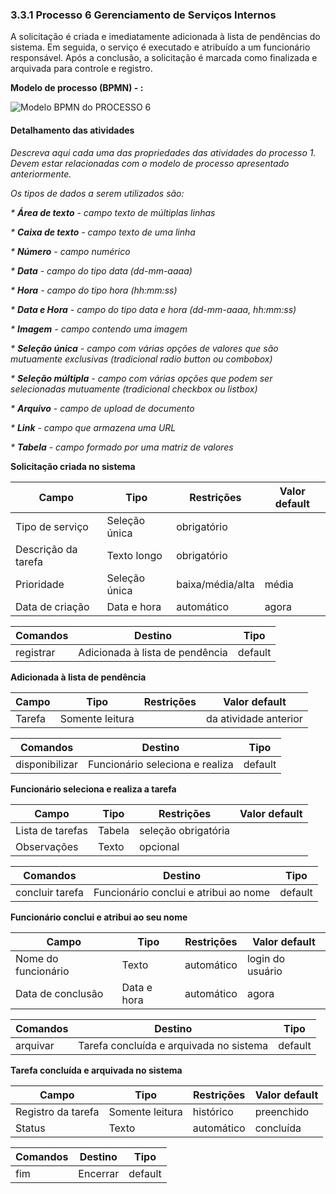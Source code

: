 ### 3.3.1 Processo 6 Gerenciamento de Serviços Internos

A solicitação é criada e imediatamente adicionada à lista de pendências do sistema. Em seguida, o serviço é executado e atribuído a um funcionário responsável. Após a conclusão, a solicitação é marcada como finalizada e arquivada para controle e registro. 

**Modelo de processo (BPMN) - :**



![Modelo BPMN do PROCESSO 6](https://github.com/ICEI-PUCMinas-PSG-SI-TI/psg-si-2025-1-p3-tiapn-6818100-easyhostproject/blob/main/docs/images/Diagrama%20processo%206%20-%20Gerenciamento%20de%20Servi%C3%A7os%20Internos.png)


#### Detalhamento das atividades

_Descreva aqui cada uma das propriedades das atividades do processo 1. 
Devem estar relacionadas com o modelo de processo apresentado anteriormente._

_Os tipos de dados a serem utilizados são:_

_* **Área de texto** - campo texto de múltiplas linhas_

_* **Caixa de texto** - campo texto de uma linha_

_* **Número** - campo numérico_

_* **Data** - campo do tipo data (dd-mm-aaaa)_

_* **Hora** - campo do tipo hora (hh:mm:ss)_

_* **Data e Hora** - campo do tipo data e hora (dd-mm-aaaa, hh:mm:ss)_

_* **Imagem** - campo contendo uma imagem_

_* **Seleção única** - campo com várias opções de valores que são mutuamente exclusivas (tradicional radio button ou combobox)_

_* **Seleção múltipla** - campo com várias opções que podem ser selecionadas mutuamente (tradicional checkbox ou listbox)_

_* **Arquivo** - campo de upload de documento_

_* **Link** - campo que armazena uma URL_

_* **Tabela** - campo formado por uma matriz de valores_


**Solicitação criada no sistema**

| **Campo**       | **Tipo**         | **Restrições** | **Valor default** |
| ---             | ---              | ---            | ---               |
| Tipo de serviço | Seleção única  |  obrigatório |                   |
| Descrição da tarefa  | Texto longo  | obrigatório  |                   |
| Prioridade         | Seleção única  | baixa/média/alta | média |
| Data de criação  | Data e hora  |automático | agora  |

| **Comandos**         |  **Destino**                   | **Tipo** |
| ---                  | ---                            | ---               |
| registrar | Adicionada à lista de pendência | default |

**Adicionada à lista de pendência**

| **Campo**       | **Tipo**         | **Restrições** | **Valor default** |
| ---             | ---              | ---            | ---               |
| Tarefa | Somente leitura |                |  da atividade anterior |

| **Comandos**         |  **Destino**                   | **Tipo**          |
| ---                  | ---                            | ---               |
| disponibilizar | Funcionário seleciona e realiza  | default |

**Funcionário seleciona e realiza a tarefa**

| **Campo**       | **Tipo**         | **Restrições** | **Valor default** |
| ---             | ---              | ---            | ---               |
| Lista de tarefas | Tabela  | seleção obrigatória|                   |
| Observações | Texto | opcional|                   |

| **Comandos**         |  **Destino**                   | **Tipo**          |
| ---                  | ---                            | ---               |
| concluir tarefa| Funcionário conclui e atribui ao nome  | default |

**Funcionário conclui e atribui ao seu nome**

| **Campo**       | **Tipo**         | **Restrições** | **Valor default** |
| ---             | ---              | ---            | ---               |
| Nome do funcionário | Texto | automático | login do usuário |
| Data de conclusão | Data e hora | automático | agora  |

| **Comandos**         |  **Destino**                   | **Tipo**          |
| ---                  | ---                            | ---               |
| arquivar | Tarefa concluída e arquivada no sistema  | default |

**Tarefa concluída e arquivada no sistema**

| **Campo**       | **Tipo**         | **Restrições** | **Valor default** |
| ---             | ---              | ---            | ---               |
| Registro da tarefa | Somente leitura  | histórico |  preenchido |
| Status | Texto | automático |  concluída |

| **Comandos**         |  **Destino**                   | **Tipo**          |
| ---                  | ---                            | ---               |
| fim | Encerrar  | default |

